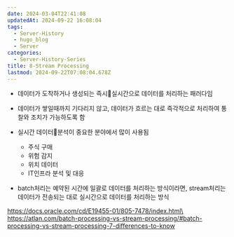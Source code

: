 ```yaml
---
date: 2024-03-04T22:41:08
updatedAt: 2024-09-22 16:08:04
tags:
  - Server-History
  - hugo_blog
  - Server
categories:
  - Server-History-Series
title: 8-Stream Processing
lastmod: 2024-09-22T07:08:04.678Z
---
```

* 데이터가 도착하거나 생성되는 즉시실시간으로 데이터를 처리하는 패러다임

* 데이터가 쌓일때까지 기다리지 않고, 데이터가 흐르는 대로 즉각적으로 처리하여 통찰와 조치가 가능하도록 함

* 실시간 데이터분석이 중요한 분야에서 많이 사용됨
  * 주식 구매
  * 위험 감지
  * 위치 데이터
  * IT인프라 분석 및 대응

* batch처리는 예약된 시간에 일괄로 데이터를 처리하는 방식이라면, stream처리는 데이터가 전송되는 대로 실시간으로 데이터를 처리하는 방식

https://docs.oracle.com/cd/E19455-01/805-7478/index.html\
https://atlan.com/batch-processing-vs-stream-processing/#batch-processing-vs-stream-processing-7-differences-to-know

